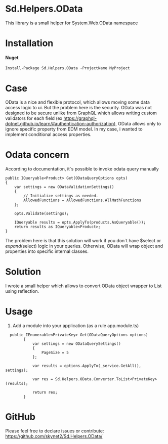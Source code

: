 # Sd.Helpers.OData
This library is a small helper for System.Web.OData namespace

# Installation
#### Nuget
```
Install-Package Sd.Helpers.OData -ProjectName MyProject
```
# Case
OData is a nice and flexible protocol, which allows moving some data access logic to ui. 
But the problem here is the security. OData was not designed to be secure unlike from GraphQL which allows writing custom validators for each field (ex https://graphql-dotnet.github.io/learn/#authentication-authorization), OData allows only to ignore specific property from EDM model.
In my case, i wanted to implement conditional access properties.

# Odata concern
According to documentation, it`s possible to invoke odata query manually
``` c-sharp
public IQueryable<Product> Get(ODataQueryOptions opts)
{
    var settings = new ODataValidationSettings()
    {
        // Initialize settings as needed.
        AllowedFunctions = AllowedFunctions.AllMathFunctions
    };

    opts.Validate(settings);

    IQueryable results = opts.ApplyTo(products.AsQueryable());
    return results as IQueryable<Product>;
}
```

The problem here is that this solution will work if you don`t have $select or $expand($select) logic in your queries. Otherwise, OData will wrap object and properties into specific internal classes.

# Solution
I wrote a small helper which allows to convert OData object wrapper to List<T> using reflection.

# Usage
1. Add a module into your application (as a rule app.module.ts)
```c-sharp
  public IEnumerable<PrivateKey> Get(ODataQueryOptions options)
        {
            var settings = new ODataQuerySettings()
            {
                PageSize = 5
            };

            var results = options.ApplyTo(_service.GetAll(), settings);

            var res = Sd.Helpers.OData.Converter.ToList<PrivateKey>(results);

            return res;
        }
```

# GitHub
Please feel free to declare issues or contribute: https://github.com/skynet2/Sd.Helpers.OData/
